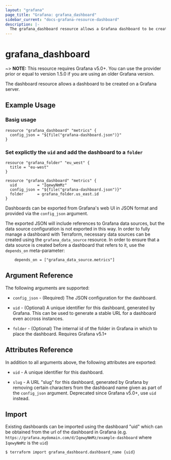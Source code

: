 ```yaml
---
layout: "grafana"
page_title: "Grafana: grafana_dashboard"
sidebar_current: "docs-grafana-resource-dashboard"
description: |-
  The grafana_dashboard resource allows a Grafana dashboard to be created.
---
```


# grafana\_dashboard

~> **NOTE:** This resource requires Grafana v5.0+. You can use the provider prior or equal to version 1.5.0 if you are using an older Grafana version.

The dashboard resource allows a dashboard to be created on a Grafana server.

## Example Usage

### Basig usage
```hcl
resource "grafana_dashboard" "metrics" {
  config_json = "${file("grafana-dashboard.json")}"
}
```

### Set explictly the `uid` and add the dashboard to a `folder`
```hcl
resource "grafana_folder" "eu_west" {
  title = "eu-west"
}

resource "grafana_dashboard" "metrics" {
  uid         = "IqewyNmMz"
  config_json = "${file("grafana-dashboard.json")}"
  folder      = grafana_folder.us_east.id 
}
```


Dashboards can be exported from Grafana's web UI in JSON format and provided
via the `config_json` argument.

The exported JSON will include references to Grafana data sources, but the
data source configuration is not exported in this way. In order to fully
manage a dashboard with Terraform, necessary data sources can be created
using the `grafana_data_source` resource. In order to ensure that a data
source is created before a dashboard that refers to it, use the `depends_on`
meta-parameter:

```hcl
    depends_on = ["grafana_data_source.metrics"]
```

## Argument Reference

The following arguments are supported:

* `config_json` - (Required) The JSON configuration for the dashboard.

* `uid` - (Optional) A unique identifier for this dashboard, generated by Grafana.
  This can be used to generate a stable URL for a dashboard even accross instances.

* `folder` - (Optional) The internal id of the folder
  in Grafana in which to place the dashboard. Requires Grafana v5.1+

## Attributes Reference

In addition to all arguments above, the following attributes are exported:

* `uid` - A unique identifier for this dashboard.

* `slug` - A URL "slug" for this dashboard, generated by Grafana by removing
  certain characters from the dashboard name given as part of the `config_json`
  argument. Deprecated since Grafana v5.0+, use `uid` instead.

## Import

Existing dashboards can be imported using the dashboard "uid" which can be
obtained from the url of the dashboard in Grafana (e.g. `https://grafana.mydomain.com/d/IqewyNmMz/example-dashboard` where `IqewyNmMz` is the `uid`)

```sh
$ terraform import grafana_dashboard.dashboard_name {uid}
```
